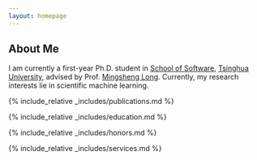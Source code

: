 ```yaml
---
layout: homepage
---
```


## About Me

I am currently a first-year Ph.D. student in [School of Software](https://www.thss.tsinghua.edu.cn), [Tsinghua University](https://www.tsinghua.edu.cn/en/), advised by Prof. [Mingsheng Long](http://ise.thss.tsinghua.edu.cn/~mlong/). Currently, my research interests lie in scientific machine learning.

{% include_relative _includes/publications.md %}

{% include_relative _includes/education.md %}

{% include_relative _includes/honors.md %}

{% include_relative _includes/services.md %}
